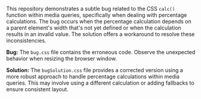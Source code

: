 This repository demonstrates a subtle bug related to the CSS `calc()` function within media queries, specifically when dealing with percentage calculations. The bug occurs when the percentage calculation depends on a parent element's width that's not yet defined or when the calculation results in an invalid value.  The solution offers a workaround to resolve these inconsistencies.

**Bug:** The `bug.css` file contains the erroneous code.  Observe the unexpected behavior when resizing the browser window.

**Solution:** The `bugSolution.css` file provides a corrected version using a more robust approach to handle percentage calculations within media queries.  This may involve using a different calculation or adding fallbacks to ensure consistent layout.